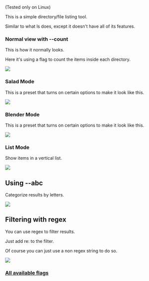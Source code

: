(Tested only on Linux)

This is a simple directory/file listing tool.

Similar to what ls does, except it doesn't have all of its features.

### Normal view with --count
This is how it normally looks.

Here it's using a flag to count the items inside each directory.

![](http://i.imgur.com/4nqtgSp.jpg)

### Salad Mode
This is a preset that turns on certain options to make it look like this.

![](http://i.imgur.com/I9xXxrg.jpg)

### Blender Mode
This is a preset that turns on certain options to make it look like this.

![](http://i.imgur.com/CTlYLxe.jpg)

### List Mode
Show items in a vertical list.

![](http://i.imgur.com/gDbc3ag.jpg)

## Using --abc
Categorize results by letters.

![](http://i.imgur.com/7m9adHl.jpg)

## Filtering with regex
You can use regex to filter results.

Just add re: to the filter.

Of course you can just use a non regex string to do so.

![](http://i.imgur.com/1qxwL1f.jpg)

### [All available flags](https://madprops.github.io/lq/)